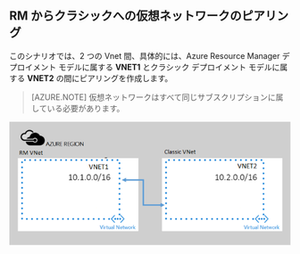 ## RM からクラシックへの仮想ネットワークのピアリング

このシナリオでは、2 つの Vnet 間、具体的には、Azure Resource Manager デプロイメント モデルに属する **VNET1** とクラシック デプロイメント モデルに属する **VNET2** の間にピアリングを作成します。

> [AZURE.NOTE] 仮想ネットワークはすべて同じサブスクリプションに属している必要があります。

![asm to arm deployment scenario](./media/virtual-networks-create-vnetpeering-scenario-asmtoarm-include/figure01.PNG)

<!---HONumber=AcomDC_0921_2016-->
